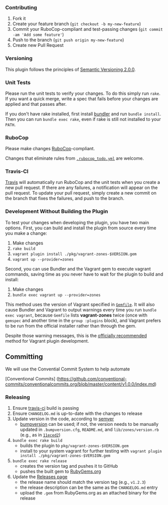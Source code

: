 ### Contributing

1. Fork it
2. Create your feature branch (`git checkout -b my-new-feature`)
3. Commit your RuboCop-compliant and test-passing changes (`git commit -am 'Add
   some feature'`)
4. Push to the branch (`git push origin my-new-feature`)
5. Create new Pull Request

### Versioning

This plugin follows the principles of
[Semantic Versioning 2.0.0](http://semver.org/).

### Unit Tests

Please run the unit tests to verify your changes. To do this simply run `rake`.
If you want a quick merge, write a spec that fails before your changes are
applied and that passes after.

If you don't have rake installed, first install [bundler](http://bundler.io/)
and run `bundle install`. Then you can run `bundle exec rake`, even if rake is
still not installed to your `PATH`.

### RuboCop

Please make changes [RuboCop](https://github.com/bbatsov/rubocop)-compliant.

Changes that eliminate rules from
[`.rubocop_todo.yml`](https://github.com/nsidc/vagrant-zones/blob/master/.rubocop_todo.yml)
are welcome.

### Travis-CI

[Travis](https://travis-ci.org/nsidc/vagrant-zones) will automatically run
RuboCop and the unit tests when you create a new pull request. If there are any
failures, a notification will appear on the pull request. To update your pull
request, simply create a new commit on the branch that fixes the failures, and
push to the branch.

### Development Without Building the Plugin

To test your changes when developing the plugin, you have two main
options. First, you can build and install the plugin from source every time you
make a change:

1. Make changes
2. `rake build`
3. `vagrant plugin install ./pkg/vagrant-zones-$VERSION.gem`
4. `vagrant up --provider=zones`

Second, you can use Bundler and the Vagrant gem to execute vagrant commands,
saving time as you never have to wait for the plugin to build and install:

1. Make changes
2. `bundle exec vagrant up --provider=zones`

This method uses the version of Vagrant specified in
[`Gemfile`](https://github.com/nsidc/vagrant-zones/blob/master/Gemfile). It
will also cause Bundler and Vagrant to output warnings every time you run
`bundle exec vagrant`, because `Gemfile` lists **vagrant-zones** twice (once
with `gemspec` and another time in the `group :plugins` block), and Vagrant
prefers to be run from the official installer rather than through the gem.

Despite those warning messages, this is the
[officially recommended](https://docs.vagrantup.com/v2/plugins/development-basics.html)
method for Vagrant plugin development.

## Committing

We will use the Convential Commit System to help automate 

[Conventional Commits] (https://github.com/conventional-commits/conventionalcommits.org/blob/master/content/v1.0.0/index.md)

### Releasing

1) Ensure [travis-ci](https://travis-ci.org/github/nsidc/vagrant-zones/) build is passing
2) Ensure `CHANGELOG.md` is up-to-date with the changes to release
3) Update version in the code, according to [semver](https://semver.org/)
    * [bumpversion](https://github.com/peritus/bumpversion) can be used; if not,
      the version needs to be manually updated in `.bumpversion.cfg`,
      `README.md`, and `lib/zones/version.rb` (e.g., as in
      [`11eced2`](https://github.com/nsidc/vagrant-zones/commit/11eced2))
4) `bundle exec rake build`
    * builds the plugin to `pkg/vagrant-zones-$VERSION.gem`
    * install to your system vagrant for further testing with `vagrant plugin
      install ./pkg/vagrant-zones-$VERSION.gem`
5) `bundle exec rake release`
    * creates the version tag and pushes it to GitHub
    * pushes the built gem to
      [RubyGems.org](https://rubygems.org/gems/vagrant-zones/)
6) Update the [Releases page](https://github.com/nsidc/vagrant-zones/releases)
    * the release name should match the version tag (e.g., `v1.2.3`)
    * the release description can be the same as the `CHANGELOG.md` entry
    * upload the `.gem` from RubyGems.org as an attached binary for the release
